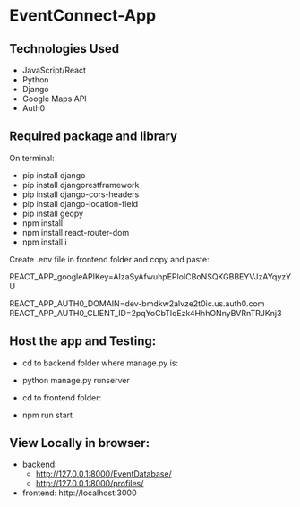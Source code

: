# EventConnect-App
## Technologies Used
- JavaScript/React
- Python
- Django
- Google Maps API
- Auth0

## Required package and library
On terminal:
- pip install django
- pip install djangorestframework
- pip install django-cors-headers
- pip install django-location-field
- pip install geopy 
- npm install 
- npm install react-router-dom
- npm install i

Create .env file in frontend folder and copy and paste:

REACT_APP_googleAPIKey=AIzaSyAfwuhpEPloICBoNSQKGBBEYVJzAYqyzYU

REACT_APP_AUTH0_DOMAIN=dev-bmdkw2alvze2t0ic.us.auth0.com
REACT_APP_AUTH0_CLIENT_ID=2pqYoCbTlqEzk4HhhONnyBVRnTRJKnj3

## Host the app and Testing:
- cd to backend folder where manage.py is:
- python manage.py runserver

- cd to frontend folder:
- npm run start

## View Locally in browser:
- backend:
  - http://127.0.0.1:8000/EventDatabase/
  - http://127.0.0.1:8000/profiles/
- frontend:  http://localhost:3000
